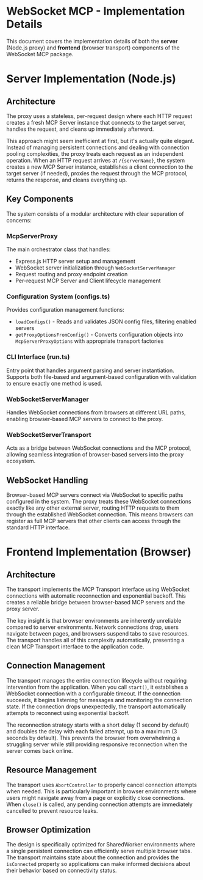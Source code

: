 # WebSocket MCP - Implementation Details

This document covers the implementation details of both the **server** (Node.js proxy) and **frontend** (browser transport) components of the WebSocket MCP package.

# Server Implementation (Node.js)

## Architecture

The proxy uses a stateless, per-request design where each HTTP request creates a fresh MCP Server instance that connects to the target server, handles the request, and cleans up immediately afterward.

This approach might seem inefficient at first, but it's actually quite elegant. Instead of managing persistent connections and dealing with connection pooling complexities, the proxy treats each request as an independent operation. When an HTTP request arrives at `/{serverName}`, the system creates a new MCP Server instance, establishes a client connection to the target server (if needed), proxies the request through the MCP protocol, returns the response, and cleans everything up.

## Key Components

The system consists of a modular architecture with clear separation of concerns:

### McpServerProxy

The main orchestrator class that handles:

- Express.js HTTP server setup and management
- WebSocket server initialization through `WebSocketServerManager`
- Request routing and proxy endpoint creation
- Per-request MCP Server and Client lifecycle management

### Configuration System (configs.ts)

Provides configuration management functions:

- `loadConfigs()` - Reads and validates JSON config files, filtering enabled servers
- `getProxyOptionsFromConfig()` - Converts configuration objects into `McpServerProxyOptions` with appropriate transport factories

### CLI Interface (run.ts)

Entry point that handles argument parsing and server instantiation. Supports both file-based and argument-based configuration with validation to ensure exactly one method is used.

### WebSocketServerManager

Handles WebSocket connections from browsers at different URL paths, enabling browser-based MCP servers to connect to the proxy.

### WebSocketServerTransport

Acts as a bridge between WebSocket connections and the MCP protocol, allowing seamless integration of browser-based servers into the proxy ecosystem.

## WebSocket Handling

Browser-based MCP servers connect via WebSocket to specific paths configured in the system. The proxy treats these WebSocket connections exactly like any other external server, routing HTTP requests to them through the established WebSocket connection. This means browsers can register as full MCP servers that other clients can access through the standard HTTP interface.

# Frontend Implementation (Browser)

## Architecture

The transport implements the MCP Transport interface using WebSocket connections with automatic reconnection and exponential backoff. This creates a reliable bridge between browser-based MCP servers and the proxy server.

The key insight is that browser environments are inherently unreliable compared to server environments. Network connections drop, users navigate between pages, and browsers suspend tabs to save resources. The transport handles all of this complexity automatically, presenting a clean MCP Transport interface to the application code.

## Connection Management

The transport manages the entire connection lifecycle without requiring intervention from the application. When you call `start()`, it establishes a WebSocket connection with a configurable timeout. If the connection succeeds, it begins listening for messages and monitoring the connection state. If the connection drops unexpectedly, the transport automatically attempts to reconnect using exponential backoff.

The reconnection strategy starts with a short delay (1 second by default) and doubles the delay with each failed attempt, up to a maximum (3 seconds by default). This prevents the browser from overwhelming a struggling server while still providing responsive reconnection when the server comes back online.

## Resource Management

The transport uses `AbortController` to properly cancel connection attempts when needed. This is particularly important in browser environments where users might navigate away from a page or explicitly close connections. When `close()` is called, any pending connection attempts are immediately cancelled to prevent resource leaks.

## Browser Optimization

The design is specifically optimized for SharedWorker environments where a single persistent connection can efficiently serve multiple browser tabs. The transport maintains state about the connection and provides the `isConnected` property so applications can make informed decisions about their behavior based on connectivity status.
